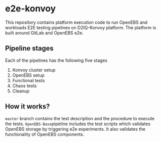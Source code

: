 # e2e-konvoy
This repository contains platform execution code to run OpenEBS and workloads E2E testing pipelines on D2IQ-Konvoy platform. The platform is built around GitLab and OpenEBS e2e.

## Pipeline stages

Each of the pipelines has the following five stages

1. Konvoy cluster setup
2. OpenEBS setup
3. Functional tests
4. Chaos tests
5. Cleanup

## How it works?

`master` branch contains the test description and the procedure to execute the tests. `OpenEBS-Base`pipeline includes the test scripts which validates OpenEBS storage by triggering e2e experiments. It also validates the functionality of OpenEBS components.
